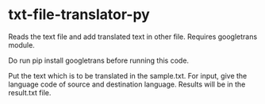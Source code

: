 # txt-file-translator-py
Reads the text file and add translated text in other file. Requires googletrans module.

Do run pip install googletrans before running this code.

Put the text which is to be translated in the sample.txt.
For input, give the language code of source and destination language.
Results will be in the result.txt file.
